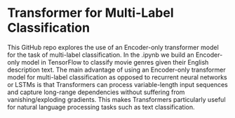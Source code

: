 # Transformer for Multi-Label Classification
This GitHub repo explores the use of an Encoder-only transformer model for the task of multi-label classification. In the .ipynb we build an Encoder-only model in TensorFlow to classify movie genres given their English description text. The main advantage of using an Encoder-only transformer model for multi-label classification as opposed to recurrent neural networks or LSTMs is that Transformers can process variable-length input sequences and capture long-range dependencies without suffering from vanishing/exploding gradients. This makes Transformers particularly useful for natural language processing tasks such as text classification. 

